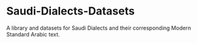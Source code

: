 # Saudi-Dialects-Datasets
A library and datasets for Saudi Dialects and their corresponding Modern Standard Arabic text.
